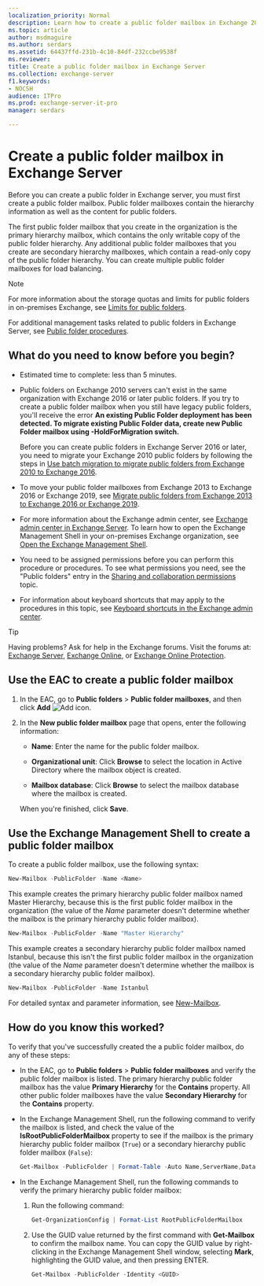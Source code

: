 ```yaml
---
localization_priority: Normal
description: Learn how to create a public folder mailbox in Exchange 2016 or Exchange 2019.
ms.topic: article
author: msdmaguire
ms.author: serdars
ms.assetid: 64437ffd-231b-4c10-84df-232ccbe9538f
ms.reviewer:
title: Create a public folder mailbox in Exchange Server
ms.collection: exchange-server
f1.keywords:
- NOCSH
audience: ITPro
ms.prod: exchange-server-it-pro
manager: serdars

---
```


# Create a public folder mailbox in Exchange Server

Before you can create a public folder in Exchange server, you must first create a public folder mailbox. Public folder mailboxes contain the hierarchy information as well as the content for public folders.

The first public folder mailbox that you create in the organization is the primary hierarchy mailbox, which contains the only writable copy of the public folder hierarchy. Any additional public folder mailboxes that you create are secondary hierarchy mailboxes, which contain a read-only copy of the public folder hierarchy. You can create multiple public folder mailboxes for load balancing.

> [!NOTE]
> For more information about the storage quotas and limits for public folders in on-premises Exchange, see [Limits for public folders](limits.md).

For additional management tasks related to public folders in Exchange Server, see [Public folder procedures](procedures.md).

## What do you need to know before you begin?

- Estimated time to complete: less than 5 minutes.

- Public folders on Exchange 2010 servers can't exist in the same organization with Exchange 2016 or later public folders. If you try to create a public folder mailbox when you still have legacy public folders, you'll receive the error **An existing Public Folder deployment has been detected. To migrate existing Public Folder data, create new Public Folder mailbox using -HoldForMigration switch.**

  Before you can create public folders in Exchange Server 2016 or later, you need to migrate your Exchange 2010 public folders by following the steps in [Use batch migration to migrate public folders from Exchange 2010 to Exchange 2016](batch-migration-from-previous-versions.md).

- To move your public folder mailboxes from Exchange 2013 to Exchange 2016 or Exchange 2019, see [Migrate public folders from Exchange 2013 to Exchange 2016 or Exchange 2019](migrate-from-exchange-2013.md).

- For more information about the Exchange admin center, see [Exchange admin center in Exchange Server](../../architecture/client-access/exchange-admin-center.md). To learn how to open the Exchange Management Shell in your on-premises Exchange organization, see [Open the Exchange Management Shell](/powershell/exchange/open-the-exchange-management-shell).

- You need to be assigned permissions before you can perform this procedure or procedures. To see what permissions you need, see the "Public folders" entry in the [Sharing and collaboration permissions](../../permissions/feature-permissions/sharing-and-collaboration-permissions.md) topic.

- For information about keyboard shortcuts that may apply to the procedures in this topic, see [Keyboard shortcuts in the Exchange admin center](../../about-documentation/exchange-admin-center-keyboard-shortcuts.md).

> [!TIP]
> Having problems? Ask for help in the Exchange forums. Visit the forums at: [Exchange Server](https://social.technet.microsoft.com/forums/office/home?category=exchangeserver), [Exchange Online](https://social.technet.microsoft.com/forums/msonline/home?forum=onlineservicesexchange), or [Exchange Online Protection](https://social.technet.microsoft.com/forums/forefront/home?forum=FOPE).

## Use the EAC to create a public folder mailbox

1. In the EAC, go to **Public folders** \> **Public folder mailboxes**, and then click **Add** ![Add icon](../../media/ITPro_EAC_AddIcon.png).

2. In the **New public folder mailbox** page that opens, enter the following information:

   - **Name**: Enter the name for the public folder mailbox.

   - **Organizational unit**: Click **Browse** to select the location in Active Directory where the mailbox object is created.

   - **Mailbox database**: Click **Browse** to select the mailbox database where the mailbox is created.

   When you're finished, click **Save**.

## Use the Exchange Management Shell to create a public folder mailbox

To create a public folder mailbox, use the following syntax:

```PowerShell
New-Mailbox -PublicFolder -Name <Name>
```

This example creates the primary hierarchy public folder mailbox named Master Hierarchy, because this is the first public folder mailbox in the organization (the value of the _Name_ parameter doesn't determine whether the mailbox is the primary hierarchy public folder mailbox).

```PowerShell
New-Mailbox -PublicFolder -Name "Master Hierarchy"
```

This example creates a secondary hierarchy public folder mailbox named Istanbul, because this isn't the first public folder mailbox in the organization (the value of the _Name_ parameter doesn't determine whether the mailbox is a secondary hierarchy public folder mailbox).

```PowerShell
New-Mailbox -PublicFolder -Name Istanbul
```

For detailed syntax and parameter information, see [New-Mailbox](/powershell/module/exchange/new-mailbox).

## How do you know this worked?

To verify that you've successfully created the a public folder mailbox, do any of these steps:

- In the EAC, go to **Public folders** \> **Public folder mailboxes** and verify the public folder mailbox is listed. The primary hierarchy public folder mailbox has the value **Primary Hierarchy** for the **Contains** property. All other public folder mailboxes have the value **Secondary Hierarchy** for the **Contains** property.

- In the Exchange Management Shell, run the following command to verify the mailbox is listed, and check the value of the **IsRootPublicFolderMailbox** property to see if the mailbox is the primary hierarchy public folder mailbox (`True`) or a secondary hierarchy public folder mailbox (`False`):

  ```PowerShell
  Get-Mailbox -PublicFolder | Format-Table -Auto Name,ServerName,Database,IsRootPublicFolderMailbox
  ```

- In the Exchange Management Shell, run the following commands to verify the primary hierarchy public folder mailbox:

  1. Run the following command:

     ```PowerShell
     Get-OrganizationConfig | Format-List RootPublicFolderMailbox
     ```

  2. Use the GUID value returned by the first command with **Get-Mailbox** to confirm the mailbox name. You can copy the GUID value by right-clicking in the Exchange Management Shell window, selecting **Mark**, highlighting the GUID value, and then pressing ENTER.

     ```PowerShell
     Get-Mailbox -PublicFolder -Identity <GUID>
     ```